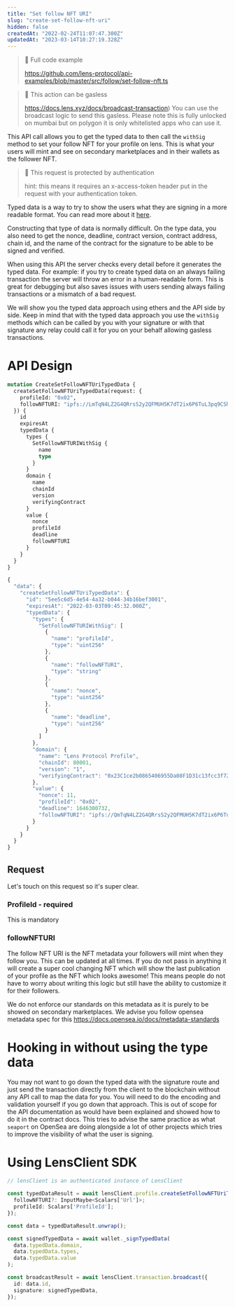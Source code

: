 ```yaml
---
title: "Set follow NFT URI"
slug: "create-set-follow-nft-uri"
hidden: false
createdAt: "2022-02-24T11:07:47.300Z"
updatedAt: "2023-03-14T10:27:19.328Z"
---
```

> 📘 Full code example
> 
> <https://github.com/lens-protocol/api-examples/blob/master/src/follow/set-follow-nft.ts>

> 📘 This action can be gasless
> 
> <https://docs.lens.xyz/docs/broadcast-transaction>) You can use the broadcast logic to send this gasless. Please note this is fully unlocked on mumbai but on polygon it is only whitelisted apps who can use it.

This API call allows you to get the typed data to then call the `withSig` method to set your follow NFT for your profile on lens. This is what your users will mint and see on secondary marketplaces and in their wallets as the follower NFT.

> 🚧 This request is protected by authentication
> 
> hint: this means it requires an x-access-token header put in the request with your authentication token.

Typed data is a way to try to show the users what they are signing in a more readable format. You can read more about it [here](https://eips.ethereum.org/EIPS/eip-712).

Constructing that type of data is normally difficult. On the type data, you also need to get the nonce, deadline, contract version, contract address, chain id, and the name of the contract for the signature to be able to be signed and verified. 

When using this API the server checks every detail before it generates the typed data. For example: if you try to create typed data on an always failing transaction the server will throw an error in a human-readable form. This is great for debugging but also saves issues with users sending always failing transactions or a mismatch of a bad request.

We will show you the typed data approach using ethers and the API side by side. Keep in mind that with the typed data approach you use the `withSig` methods which can be called by you with your signature or with that signature any relay could call it for you on your behalf allowing gasless transactions. 

# API Design

```graphql Example operation
mutation CreateSetFollowNFTUriTypedData {
  createSetFollowNFTUriTypedData(request: {
    profileId: "0x02",
    followNFTURI: "ipfs://LmTqN4LZ2G4QRrsS2y2QFMUH5K7dT2ix6P6TuL3pq9CShx"
  }) {
    id
    expiresAt
    typedData {
      types {
        SetFollowNFTURIWithSig {
          name
          type
        }
      }
      domain {
        name
        chainId
        version
        verifyingContract
      }
      value {
        nonce
        profileId
        deadline
        followNFTURI
      }
    }
  }
}
```
```javascript Example response
{
  "data": {
    "createSetFollowNFTUriTypedData": {
      "id": "5ee5c6d5-4e54-4a32-b044-34b16bef3001",
      "expiresAt": "2022-03-03T09:45:32.000Z",
      "typedData": {
        "types": {
          "SetFollowNFTURIWithSig": [
            {
              "name": "profileId",
              "type": "uint256"
            },
            {
              "name": "followNFTURI",
              "type": "string"
            },
            {
              "name": "nonce",
              "type": "uint256"
            },
            {
              "name": "deadline",
              "type": "uint256"
            }
          ]
        },
        "domain": {
          "name": "Lens Protocol Profile",
          "chainId": 80001,
          "version": "1",
          "verifyingContract": "0x23C1ce2b0865406955Da08F1D31c13fcc3f72A3a"
        },
        "value": {
          "nonce": 11,
          "profileId": "0x02",
          "deadline": 1646300732,
          "followNFTURI": "ipfs://QmTqN4LZ2G4QRrsS2y2QFMUH5K7dT2ix6P6TuL3pq9CShx"
        }
      }
    }
  }
}
```



## Request

Let's touch on this request so it's super clear. 

### ProfileId - required

This is mandatory 

### followNFTURI

The follow NFT URI is the NFT metadata your followers will mint when they follow you. This can be updated at all times. If you do not pass in anything it will create a super cool changing NFT which will show the last publication of your profile as the NFT which looks awesome! This means people do not have to worry about writing this logic but still have the ability to customize it for their followers.

We do not enforce our standards on this metadata as it is purely to be showed on secondary marketplaces. We advise you follow opensea metadata spec for this <https://docs.opensea.io/docs/metadata-standards>

# Hooking in without using the type data

You may not want to go down the typed data with the signature route and just send the transaction directly from the client to the blockchain without any API call to map the data for you. You will need to do the encoding and validation yourself if you go down that approach. This is out of scope for the API documentation as would have been explained and showed how to do it in the contract docs. This tries to advise the same practice as what `seaport` on OpenSea are doing alongside a lot of other projects which tries to improve the visibility of what the user is signing.



# 

# Using LensClient SDK

```typescript
// lensClient is an authenticated instance of LensClient

const typedDataResult = await lensClient.profile.createSetFollowNFTUriTypedData({
  followNFTURI?: InputMaybe<Scalars['Url']>;
  profileId: Scalars['ProfileId'];
});

const data = typedDataResult.unwrap();

const signedTypedData = await wallet._signTypedData(
  data.typedData.domain,
  data.typedData.types,
  data.typedData.value
);

const broadcastResult = await lensClient.transaction.broadcast({
  id: data.id,
  signature: signedTypedData,
});
```